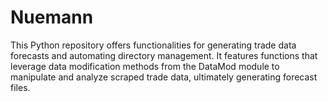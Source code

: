# Nuemann
This Python repository offers functionalities for generating trade data forecasts and automating directory management. It features functions that leverage data modification methods from the DataMod module to manipulate and analyze scraped trade data, ultimately generating forecast files.
